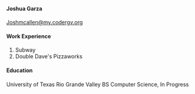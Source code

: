 #### Joshua Garza <h4>
Joshmcallen@my.codergv.org

#### Work Experience <h4>

1. Subway
2. Double Dave's Pizzaworks


#### Education <h4>

University of Texas Rio Grande Valley
BS Computer Science, In Progress
